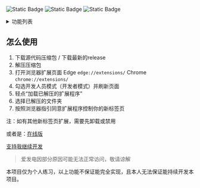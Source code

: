 ![Static Badge](https://img.shields.io/badge/%E5%9C%A8%E7%BA%BF%E7%89%88%E6%9C%AC-DB255A?style=for-the-badge&link=https%3A%2F%2Fsilentstart.cn)
![Static Badge](https://img.shields.io/badge/%E6%89%A9%E5%B1%95-DB255A?style=for-the-badge&logo=googlechrome&logoColor=%23FFFFFF&label=Chrome&labelColor=%234285F4&color=%23222222&link=https%3A%2F%2Fsilentstart.cn)
![Static Badge](https://img.shields.io/badge/%E6%89%A9%E5%B1%95-DB255A?style=for-the-badge&logo=microsoftedge&logoColor=%23FFFFFF&label=FireFox&labelColor=%23FF7139&color=%23222222&link=https%3A%2F%2Fsilentstart.cn)


</div>


<details>
<summary> 功能列表</summary>
    
- [ ] 欢迎向导 [#4](https://github.com/useless-anlong/silent-start/issues/4)
- [ ] 时钟与日期 [#5](https://github.com/useless-anlong/silent-start/issues/5)
- [ ] 搜索框 [#6](https://github.com/useless-anlong/silent-start/issues/6)
- [ ] 快捷访问栏 [#7](https://github.com/useless-anlong/silent-start/issues/7)
- [x] 必应壁纸 [#8](https://github.com/useless-anlong/silent-start/issues/8)
- [ ] 问候语与天气 [#9](https://github.com/useless-anlong/silent-start/issues/9)
- [ ] 设置、帮助、关于 [#10](https://github.com/useless-anlong/silent-start/issues/10)

</details>

## 怎么使用

1. 下载源代码压缩包 / 下载最新的release
2. 解压压缩包
3. 打开浏览器扩展页面 
   Edge `edge://extensions/`
   Chrome `chrome://extensions/`
4. 勾选开发人员模式（开发者模式）并刷新页面
5. 轻点“加载已解压的扩展程序”
6. 选择已解压的文件夹
7. 按照浏览器指引同意扩展程序控制你的新标签页

注：如有其他新标签页扩展，需要先卸载或禁用

或者是：[在线版](https://lesya.one)

[支持我继续开发](https://afdian.net/a/useless-anlong)
> 爱发电因部分原因可能无法正常访问，敬请谅解

本项目仅为个人练习，以上功能不保证能完全实现，且本人无法保证能持续开发本项目。
